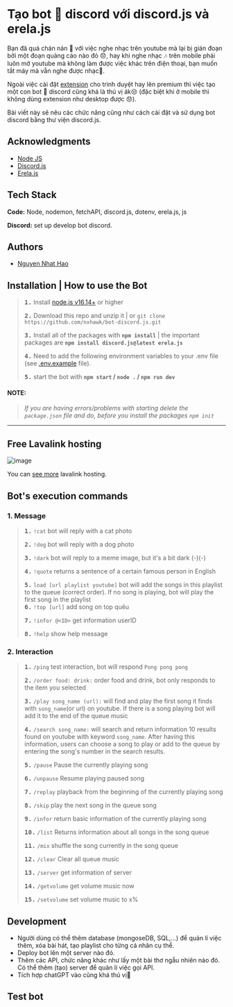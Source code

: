 # Tạo bot 🤖 discord với discord.js và erela.js

Bạn đã quá chán nản 💢 với việc nghe nhạc trên youtube mà lại bị gián đoạn bởi một đoạn quảng cáo nào đó 😞, hay khi nghe nhạc ️🎶 trên mobile phải luôn mở youtube mà không làm được việc khác trên điện thoại, bạn muốn tắt máy mà vẫn nghe được nhạc📱.

Ngoài việc cài đặt [extension](https://chrome.google.com/webstore/detail/ublock-origin/cjpalhdlnbpafiamejdnhcphjbkeiagm) cho trình duyệt hay lên premium thì việc tạo một con bot 🤖 discord cũng khá là thú vị ák😒 (đặc biệt khi ở mobile thì không dùng extension như desktop được 😞).

Bài viết này sẽ nêu các chức năng cũng như cách cài đặt và sử dụng bot discord bằng thư viện discord.js.

## Acknowledgments

- [Node JS](https://nodejs.org/en/docs/)
- [Discord.js](https://discord.js.org/#/docs/discord.js/main/general/welcome)  
- [Erela.js](https://erelajs-docs.netlify.app/guides/introduction.html)

## Tech Stack

**Code:** Node, nodemon, fetchAPI, discord.js, dotenv, erela.js, js

**Discord:** set up develop bot discord.

## Authors

- [Nguyen Nhat Hao](https://www.github.com/nxhawk)


## Installation | How to use the Bot

> **<kbd>1.</kbd>** Install [node.js v16.14+](https://nodejs.org/en) or higher
> 
> **<kbd>2.</kbd>** Download this repo and unzip it | or `git clone https://github.com/nxhawk/bot-discord.js.git`
> 
> **<kbd>3.</kbd>** Install all of the packages with **`npm install`** | the important packages are   **`npm install discord.js@latest erela.js`**
> 
> **<kbd>4.</kbd>** Need to add the following environment variables to your .env file (see [.env.example](https://github.com/nxhawk/bot-discord.js/blob/master/.env.example) file).
> 
> **<kbd>5.</kbd>** start the bot with **`npm start` / `node .` / `npm run dev`**

#### **NOTE:**
> *If you are having errors/problems with starting delete the `package.json` file and do, before you install the packages `npm init`*

***

## Free Lavalink hosting
 
 ![image](https://user-images.githubusercontent.com/92797788/216119064-b760b017-c34a-4fb9-823f-68dde762b0be.png)

  You can [see more](https://lavalink.darrennathanael.com/SSL/lavalink-with-ssl/) lavalink hosting.
  
## Bot's execution commands

### 1. Message 

> **<kbd>1.</kbd>** `!cat` bot will reply with a cat photo 
> 
> **<kbd>2.</kbd>** `!dog` bot will reply with a dog photo
> 
> **<kbd>3.</kbd>** `!dark` bot will reply to a meme image, but it's a bit dark (-)(-) 
> 
> **<kbd>4.</kbd>** `!quote` returns a sentence of a certain famous person in English
> 
> **<kbd>5.</kbd>** `load [url playlist youtube]` bot will add the songs in this playlist to the queue (correct order). If no song is playing, bot will play the first song in the playlist      
> **<kbd>6.</kbd>** `!top [url]` add song on top quêu
> 
> **<kbd>7.</kbd>** `!infor @<ID>` get information userID
> 
> **<kbd>8.</kbd>** `!help` show help message
> 

### 2. Interaction

> 
> **<kbd>1.</kbd>** `/ping` test interaction, bot will respond `Pong pong pong`
> 
> **<kbd>2.</kbd>** `/order food: drink:` order food and drink, bot only responds to the item you selected
> 
> **<kbd>3.</kbd>** `/play song_name (url):` will find and play the first song it finds with `song_name`(or url) on youtube. If there is a song playing bot will add it to the end of the queue music   
> 
> **<kbd>4.</kbd>** `/search song_name:` will search and return information 10 results found on youtube with keyword `song_name`. After having this information, users can choose a song to play or add to the queue by entering the song's number in the search results.  
> 
> **<kbd>5.</kbd>** `/pause` Pause the currently playing song
> 
> **<kbd>6.</kbd>** `/unpause` Resume playing paused song
> 
> **<kbd>7.</kbd>** `/replay` playback from the beginning of the currently playing song
> 
> **<kbd>8.</kbd>** `/skip` play the next song in the queue song
> 
> **<kbd>9.</kbd>** `/infor` return basic information of the currently playing song
> 
> **<kbd>10.</kbd>** `/list` Returns information about all songs in the song queue
> 
> **<kbd>11.</kbd>** `/mix` shuffle the song currently in the song queue 
> 
> **<kbd>12.</kbd>** `/clear` Clear all queue music 
> 
> **<kbd>13.</kbd>** `/server` get information of server 
> 
> **<kbd>14.</kbd>** `/getvolume` get volume music now 
> 
> **<kbd>15.</kbd>** `/setvolume` set volume music to x% 
>
## Development
 * Người dùng có thể thêm database (mongoseDB, SQL,...) để quản lí việc thêm, xóa bài hát, tạo playlist cho từng cá nhân cụ thể.
 * Deploy bot lên một server nào đó.
 * Thêm các API, chức năng khác như lấy một bài thơ ngẫu nhiên nào đó. Có thể thêm (tạo) server để quản lí việc gọi API.   
 * Tích hợp chatGPT vào cũng khá thú vị🤔

## Test bot



